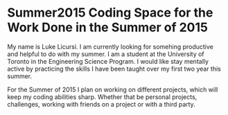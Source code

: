 Summer2015
Coding Space for the Work Done in the Summer of 2015
====================================================

My name is Luke Licursi. I am currently looking for somehing productive and helpful to do with my summer.
I am a student at the University of Toronto in the Engineering Science Program.
I would like stay mentally active by practicing the skills I have been taught over my first two year this summer. 

For the Summer of 2015 I plan on working on different projects, which will keep my coding abilities sharp. 
Whether that be personal projects, challenges, working with friends on a project or with a third party.
